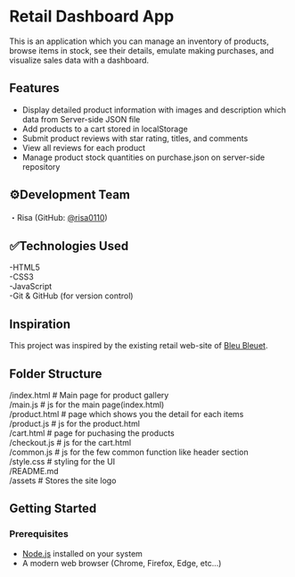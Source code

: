 # Retail Dashboard App
This is an application which you can manage an inventory of products, browse items in stock, see their details, emulate making purchases, and visualize sales data with a dashboard.  

## Features  
- Display detailed product information with images and description which data from Server-side JSON file  
- Add products to a cart stored in localStorage  
- Submit product reviews with star rating, titles, and comments  
- View all reviews for each product  
- Manage product stock quantities on purchase.json on server-side repository    
  
## ⚙️Development Team  
・Risa (GitHub: [@risa0110](https://github.com/risa0110))  

## ✅Technologies Used
-HTML5    
-CSS3  
-JavaScript  
-Git & GitHub (for version control)  

## Inspiration
This project was inspired by the existing retail web-site of [Bleu Bleuet](https://www.bleubleuet.jp/shop/default.aspx). 

## Folder Structure  
/index.html # Main page for product gallery  
/main.js # js for the main page(index.html)  
/product.html # page which shows you the detail for each items  
/product.js # js for the product.html  
/cart.html # page for puchasing the products    
/checkout.js  # js for the cart.html  
/common.js # js for the few common function like header section    
/style.css  # styling for the UI    
/README.md  
/assets  # Stores the site logo
  
## Getting Started    
### Prerequisites  
- [Node.js](https://nodejs.org/) installed on your system  
- A modern web browser (Chrome, Firefox, Edge, etc...)  

